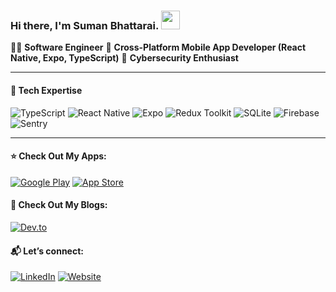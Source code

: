 ### Hi there, I'm Suman Bhattarai. <img src="https://raw.githubusercontent.com/MartinHeinz/MartinHeinz/master/wave.gif" width="30px"> 

👨‍💻 **Software Engineer** 
📱 **Cross-Platform Mobile App Developer (React Native, Expo, TypeScript)** 
🔐 **Cybersecurity Enthusiast**  

---

#### 🚀 Tech Expertise

![TypeScript](https://img.shields.io/badge/TypeScript-3178C6?style=for-the-badge&logo=typescript&logoColor=white) ![React Native](https://img.shields.io/badge/React_Native-61DAFB?style=for-the-badge&logo=react&logoColor=white) ![Expo](https://img.shields.io/badge/Expo-000020?style=for-the-badge&logo=expo&logoColor=white) ![Redux Toolkit](https://img.shields.io/badge/Redux_Toolkit-764ABC?style=for-the-badge&logo=redux&logoColor=white) ![SQLite](https://img.shields.io/badge/SQLite-003B57?style=for-the-badge&logo=sqlite&logoColor=white) ![Firebase](https://img.shields.io/badge/Firebase-FFCA28?style=for-the-badge&logo=firebase&logoColor=black) ![Sentry](https://img.shields.io/badge/Sentry-362D59?style=for-the-badge&logo=sentry&logoColor=white)   

---

#### ⭐ Check Out My Apps: 
[![Google Play](https://img.shields.io/badge/Google%20Play-414141?style=flat&logo=google-play&logoColor=white)](https://play.google.com/store/apps/developer?id=Standard+Syntax)
[![App Store](https://img.shields.io/badge/App%20Store-0A66C2?style=flat&logo=app-store&logoColor=white)](https://apps.apple.com/ca/developer/suman-bhattarai/id1806188874)
 
#### 📖 Check Out My Blogs: 
[![Dev.to](https://img.shields.io/badge/Dev.to-0A0A0A?style=flat&logo=devdotto&logoColor=white)](https://dev.to/ersuman) 

#### 📬 Let’s connect:
[![LinkedIn](https://img.shields.io/badge/LinkedIn-0A66C2?style=flat&logo=linkedin&logoColor=white)](https://www.linkedin.com/in/ersumanbhattarai/)
[![Website](https://img.shields.io/badge/Website-000000?style=flat&logo=Google-Chrome&logoColor=white)](https://ersuman.com/)




